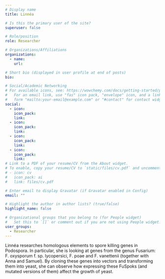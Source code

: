 ```yaml
---
# Display name
title: Linnéa

# Is this the primary user of the site?
superuser: false

# Role/position
role: Researcher

# Organizations/Affiliations
organizations:
  - name:
    url:

# Short bio (displayed in user profile at end of posts)
bio:

# Social/Academic Networking
# For available icons, see: https://wowchemy.com/docs/getting-started/page-builder/#icons
#   For an email link, use "fas" icon pack, "envelope" icon, and a link in the
#   form "mailto:your-email@example.com" or "#contact" for contact widget.
social:
  - icon:
    icon_pack:
    link:
  - icon:
    icon_pack:
    link:
  - icon:
    icon_pack:
    link:
  - icon:
    icon_pack:
    link:
# Link to a PDF of your resume/CV from the About widget.
# To enable, copy your resume/CV to `static/files/cv.pdf` and uncomment the lines below.
# - icon: cv
#   icon_pack: ai
#   link: files/cv.pdf

# Enter email to display Gravatar (if Gravatar enabled in Config)
email: ""

# Highlight the author in author lists? (true/false)
highlight_name: false

# Organizational groups that you belong to (for People widget)
#   Set this to `[]` or comment out if you are not using People widget.
user_groups:
  - Researcher
---
```


Linnéa researches homologous elements to spore killing genes in Podospora. In particular, she is looking at genes from the genus Fusarium: F. oxysporum f. sp. lycopersici, F. poae and F. vanettenii (together with Anna and Samuel). By cloning these genes into vectors and transforming them into yeast, she can observe how expressing these FuSpoks (and mutated versions of them) affect the growth of yeast.

